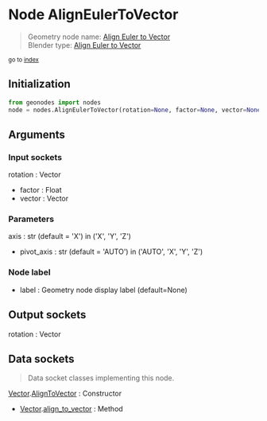 
# Node AlignEulerToVector

> Geometry node name: [Align Euler to Vector](https://docs.blender.org/manual/en/latest/modeling/geometry_nodes/material/align_euler_to_vector.html)<br>
  Blender type: [Align Euler to Vector](https://docs.blender.org/api/current/bpy.types.FunctionNodeAlignEulerToVector.html)
  
<sub>go to [index](/docs/index.md)</sub>

## Initialization

```python
from geonodes import nodes
node = nodes.AlignEulerToVector(rotation=None, factor=None, vector=None, axis='X', pivot_axis='AUTO', label=None)
```



## Arguments


### Input sockets

rotation : Vector
- factor : Float
- vector : Vector

### Parameters

axis : str (default = 'X') in ('X', 'Y', 'Z')
- pivot_axis : str (default = 'AUTO') in ('AUTO', 'X', 'Y', 'Z')

### Node label

- label : Geometry node display label (default=None)

## Output sockets

rotation : Vector

## Data sockets

> Data socket classes implementing this node.
  
[Vector](/docs/sockets/Vector.md).[AlignToVector](/docs/sockets/Vector.md#aligntovector) : Constructor
- [Vector](/docs/sockets/Vector.md).[align_to_vector](/docs/sockets/Vector.md#align_to_vector) : Method
  
